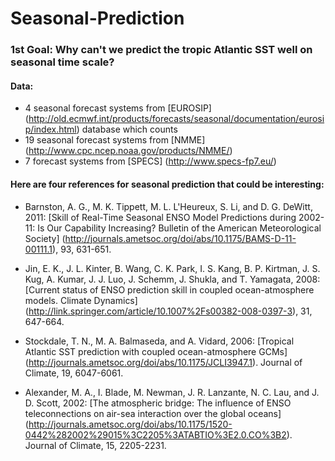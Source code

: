 # Seasonal-Prediction

### 1st Goal: Why can't we predict the tropic Atlantic SST well on seasonal time scale?


#### Data: 

* 4 seasonal forecast systems from [EUROSIP] (http://old.ecmwf.int/products/forecasts/seasonal/documentation/eurosip/index.html) database which counts
* 19 seasonal forecast systems from [NMME] (http://www.cpc.ncep.noaa.gov/products/NMME/)
* 7 forecast systems from [SPECS] (http://www.specs-fp7.eu/)


#### Here are four references for seasonal prediction that could be interesting:

  * Barnston, A. G., M. K. Tippett, M. L. L'Heureux, S. Li, and D. G. DeWitt, 2011: [Skill of Real-Time Seasonal ENSO Model Predictions during 2002-11: Is Our Capability Increasing? Bulletin of the American Meteorological Society] (http://journals.ametsoc.org/doi/abs/10.1175/BAMS-D-11-00111.1), 93, 631-651.

  * Jin, E. K., J. L. Kinter, B. Wang, C. K. Park, I. S. Kang, B. P. Kirtman, J. S. Kug, A. Kumar, J. J. Luo, J. Schemm, J. Shukla, and T. Yamagata, 2008: [Current status of ENSO prediction skill in coupled ocean-atmosphere models. Climate Dynamics] (http://link.springer.com/article/10.1007%2Fs00382-008-0397-3), 31, 647-664.

  * Stockdale, T. N., M. A. Balmaseda, and A. Vidard, 2006: [Tropical Atlantic SST prediction with coupled ocean-atmosphere GCMs] (http://journals.ametsoc.org/doi/abs/10.1175/JCLI3947.1). Journal of Climate, 19, 6047-6061.

  * Alexander, M. A., I. Blade, M. Newman, J. R. Lanzante, N. C. Lau, and J. D. Scott, 2002: [The atmospheric bridge: The influence of ENSO teleconnections on air-sea interaction over the global oceans] (http://journals.ametsoc.org/doi/abs/10.1175/1520-0442%282002%29015%3C2205%3ATABTIO%3E2.0.CO%3B2). Journal of Climate, 15, 2205-2231.
